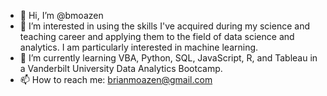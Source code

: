 - 👋 Hi, I’m @bmoazen
- 👀 I’m interested in using the skills I've acquired during my science and teaching career and applying them to the field of data science and analytics.  I am particularly interested in machine learning.
- 🌱 I’m currently learning VBA, Python, SQL, JavaScript, R, and Tableau in a Vanderbilt University Data Analytics Bootcamp.
- 📫 How to reach me: brianmoazen@gmail.com

<!---
bmoazen/bmoazen is a ✨ special ✨ repository because its `README.md` (this file) appears on your GitHub profile.
You can click the Preview link to take a look at your changes.
--->

